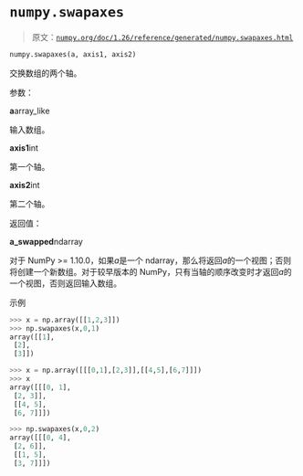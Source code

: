 # `numpy.swapaxes`

> 原文：[`numpy.org/doc/1.26/reference/generated/numpy.swapaxes.html`](https://numpy.org/doc/1.26/reference/generated/numpy.swapaxes.html)

```py
numpy.swapaxes(a, axis1, axis2)
```

交换数组的两个轴。

参数：

**a**array_like

输入数组。

**axis1**int

第一个轴。

**axis2**int

第二个轴。

返回值：

**a_swapped**ndarray

对于 NumPy >= 1.10.0，如果*a*是一个 ndarray，那么将返回*a*的一个视图；否则将创建一个新数组。对于较早版本的 NumPy，只有当轴的顺序改变时才返回*a*的一个视图，否则返回输入数组。

示例

```py
>>> x = np.array([[1,2,3]])
>>> np.swapaxes(x,0,1)
array([[1],
 [2],
 [3]]) 
```

```py
>>> x = np.array([[[0,1],[2,3]],[[4,5],[6,7]]])
>>> x
array([[[0, 1],
 [2, 3]],
 [[4, 5],
 [6, 7]]]) 
```

```py
>>> np.swapaxes(x,0,2)
array([[[0, 4],
 [2, 6]],
 [[1, 5],
 [3, 7]]]) 
```
